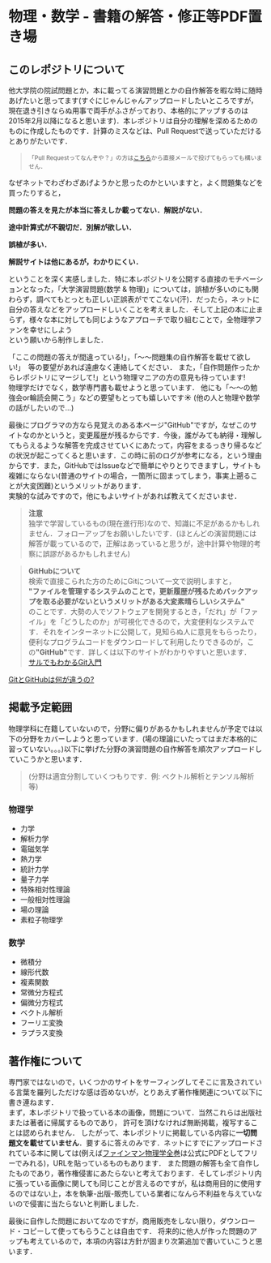 物理・数学 - 書籍の解答・修正等PDF置き場
=======

## このレポジトリについて
   他大学院の院試問題とか，本に載ってる演習問題とかの自作解答を暇な時に随時あげたいと思ってます(すぐにじゃんじゃんアップロードしたいところですが，現在退き引きならぬ用事で両手がふさがっており、本格的にアップするのは2015年2月以降になると思います)．本レポジトリは自分の理解を深めるためのものに作成したものです．計算のミスなどは、Pull Requestで送っていただけるとありがたいです．  
><small>「Pull Requestってなんぞや？」の方は[こちら]から直接メールで投げてもらっても構いません．</small>

なぜネットでわざわざあげようかと思ったのかといいますと，よく問題集などを買ったりすると，

**問題の答えを見たが本当に答えしか載ってない．解説がない．**

**途中計算式が不親切だ．別解が欲しい．**

**誤植が多い．**

**解説サイトは他にあるが，わかりにくい．**

ということを深く実感しました．特に本レポジトリを公開する直接のモチベーションとなった，「大学演習問題(数学 & 物理)」については，誤植が多いのにも関わらず，調べてもとっとも正しい正誤表がでてこない(汗)．だったら，ネットに自分の答えなどをアップロードしいくことを考えました．そして上記の本に止まらず，様々な本に対しても同じようなアプローチで取り組むことで，全物理学ファンを幸せにしよう  
という願いから制作しました．

「ここの問題の答えが間違っている!」，「〜〜問題集の自作解答を載せて欲しい!」　等の要望があれば遠慮なく連絡してください．
また，「自作問題作ったからレポジトリにマージして!」という物理マニアの方の意見も待っています!  
物理学だけでなく，数学専門書も載せようと思っています．
他にも「〜〜の勉強会or輪読会開こう」などの要望もとっても嬉しいです☀︎
(他の人と物理や数学の話がしたいので...)

最後にプログラマの方なら見覚えのある本ページ"GitHub"ですが，なぜこのサイトなのかというと，変更履歴が残るからです．今後，誰がみても納得・理解してもらえるような解答を完成させていくにあたって，内容をまるっきり帰るなどの状況が起こってくると思います．この時に前のログが参考になる，という理由からです．また，GitHubではIssueなどで簡単にやりとりできますし，サイトも複雑にならない(普通のサイトの場合，一箇所に固まってしまう，事実上遡ることが大変困難)というメリットがあります．  
実験的な試みですので，他にもよいサイトがあれば教えてくださいませ．

>**注意**  
独学で学習しているもの(現在進行形)なので、知識に不足があるかもしれません．フォローアップをお願いしたいです．(ほとんどの演習問題には解答が載っているので，正解はあっていると思うが，途中計算や物理的考察に誤謬があるかもしれません)
  
>**GitHubについて**  
検索で直接こられた方のためにGitについて一文で説明しますと，  
<strong>"ファイルを管理するシステムのことで，更新履歴が残るためバックアップを取る必要がないというメリットがある大変素晴らしいシステム"</strong>  
のことです．大勢の人でソフトウェアを開発するとき，「だれ」が「ファイル」を「どうしたのか」が可視化できるので，大変便利なシステムです．それをインターネットに公開して，見知らぬ人に意見をもらったり，便利なプログラムコードをダウンロードして利用したりできるのが，この<strong>"GitHub"</strong>です．詳しくは以下のサイトがわかりやすいと思います．  
[サルでもわかるGit入門]
  
[GitとGitHubは何が違うの?]

[サルでもわかるGit入門]: http://www.backlog.jp/git-guide/intro/intro1_1.html
  
[GitとGitHubは何が違うの?]: http://blog.sixapart.jp/2014-03/mttips-02-what-is-git.html



## 掲載予定範囲
   物理学科に在籍していないので，分野に偏りがあるかもしれませんが予定では以下の分野をカバーしようと思っています．(場の理論にいたってはまだ本格的に習っていない。。。)以下に挙げた分野の演習問題の自作解答を順次アップロードしていこうかと思います．

>(分野は適宜分割していくつもりです．例: ベクトル解析とテンソル解析等)

### 物理学

+ 力学
+ 解析力学
+ 電磁気学
+ 熱力学
+ 統計力学
+ 量子力学
+ 特殊相対性理論
+ 一般相対性理論
+ 場の理論
+ 素粒子物理学


### 数学

+ 微積分
+ 線形代数
+ 複素関数
+ 常微分方程式
+ 偏微分方程式
+ ベクトル解析
+ フーリエ変換
+ ラプラス変換


## 著作権について
   専門家ではないので，いくつかのサイトをサーフィングしてそこに言及されている言葉を羅列しただけな感は否めないが，とりあえず著作権関連について以下に書き連ねます．  
まず，本レポジトリで扱っている本の画像，問題について．当然これらは出版社または著者に帰属するものであり， 許可を頂けなければ無断掲載，複写することは認められません． したがって、本レポジトリに掲載している内容に**一切問題文を載せていません**．要するに答えのみです．ネットにすでにアップロードされている本に関しては(例えば[ファインマン物理学全巻]は公式にPDFとしてフリーでみれる)，URLを貼っているものもあります．
また問題の解答も全て自作したものであり，著作権侵害にあたらないと考えております．そしてレポジトリ内に張っている画像に関しても同じことが言えるのですが，私は商用目的に使用するのではない上，本を執筆-出版-販売している業者になんら不利益を与えていないので侵害に当たらないと判断しました．

   最後に自作した問題においてなのですが，商用販売をしない限り，ダウンロード・コピーして使ってもらうことは自由です．
   将来的に他人が作った問題のアップも考えているので，本項の内容は方針が固まり次第追加で書いていこうと思います．


[ファインマン物理学全巻]: http://www.feynmanlectures.caltech.edu
[こちら]: mailto:suzuki@g-language.org